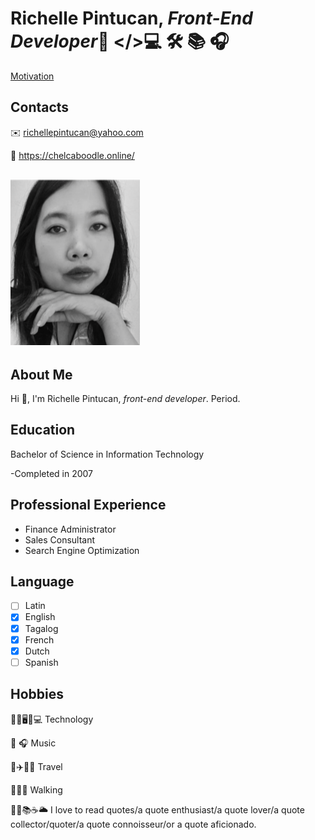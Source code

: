 # Richelle Pintucan, *Front-End Developer*👸 </>💻 🛠 📚 🎧

[Motivation](https://codepen.io/richellepintucan/pen/MWPgwya/)

## Contacts

✉️ richellepintucan@yahoo.com

🔗 <https://chelcaboodle.online/>

## ![My id photo](./img/richellepintucan.png)

## About Me

Hi 👋, I'm Richelle Pintucan, *front-end developer*. Period.

## Education

Bachelor of Science in Information Technology

-Completed in 2007

## Professional Experience

- Finance Administrator
- Sales Consultant
- Search Engine Optimization

## Language

- [ ] Latin
- [x] English
- [x] Tagalog
- [x] French
- [x] Dutch
- [ ] Spanish

## Hobbies

🕵️‍♀️🖥️📱💻 Technology

🎵 🎧 Music

🧳✈️📍✨ Travel

🚶🏾‍♀️ Walking

🍁🍂📚☕️🌥 I love to read quotes/a quote enthusiast/a quote lover/a quote
collector/quoter/a quote connoisseur/or a quote aficionado.
